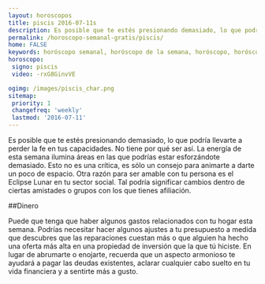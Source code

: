 ```yaml
---
layout: horoscopos
title: piscis 2016-07-11s 
description: Es posible que te estés presionando demasiado, lo que podría llevarte a perder la fe en tus capacidades. No tiene por qué ser así. La energía de esta semana ilumina áreas en las que podrías estar esforzándote demasiado. Esto no es una crítica, es sólo un consejo para animarte a darte un poco de espacio. Otra razón para ser amable con tu persona es el Eclipse Lunar en tu sector social. Tal podría significar cambios dentro de ciertas amistades o grupos con los que tienes afiliación.
permalink: /horoscopo-semanal-gratis/piscis/
home: FALSE
keywords: horóscopo semanal, horóscopo de la semana, horóscopo, horóscopo gratis,horóscopos, horóscopo esperanza gracia, horoscopos piscis la semana, horóscopos gratis, Tarot, Astrologia, Zodíaco, piscis, horoscopo gratis
horoscopo:
 signo: piscis
 video: -rxG8GinvVE

ogimg: /images/piscis_char.png
sitemap:
 priority: 1
 changefreq: 'weekly'
 lastmod: '2016-07-11'
---
```



Es posible que te estés presionando demasiado, lo que podría llevarte a perder la fe en tus capacidades. No tiene por qué ser así. La energía de esta semana ilumina áreas en las que podrías estar esforzándote demasiado. Esto no es una crítica, es sólo un consejo para animarte a darte un poco de espacio. Otra razón para ser amable con tu persona es el Eclipse Lunar en tu sector social. Tal podría significar cambios dentro de ciertas amistades o grupos con los que tienes afiliación.

##Dinero

Puede que tenga que haber algunos gastos relacionados con tu hogar esta semana. Podrías necesitar hacer algunos ajustes a tu presupuesto a medida que descubres que las reparaciones cuestan más o que alguien ha hecho una oferta más alta en una propiedad de inversión que la que tú hiciste. En lugar de abrumarte o enojarte, recuerda que un aspecto armonioso te ayudará a pagar las deudas existentes, aclarar cualquier cabo suelto en tu vida financiera y a sentirte más a gusto.